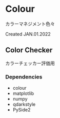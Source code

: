 # Colour
カラーマネジメント色々

Created JAN.01.2022

## Color Checker
カラーチェッカー評価用

### Dependencies
- colour
- matplotlib
- numpy
- qdarkstyle
- PySide2
